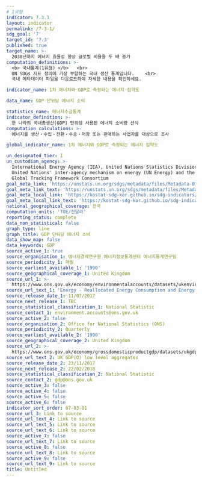 ```yaml
---
# 1유형 
indicator: 7.3.1
layout: indicator
permalink: /7-3-1/
sdg_goal: '7'
target_id: '7.3'
published: true
target_name: >-
  2030년까지 에너지 효율성 향상 글로벌 비율을 두 배 증가
computation_definitions: >-
  <b> 국내통계(1유형) </b>   <br>
  UN SDGs 지표 정의에 가장 부합하는 국내 생산 통계입니다.    <br>
  국내 메타데이터 파일을 다운로드하여 자세한 내용을 확인하세요.

indicator_name: 1차 에너지와 GDP로 측정되는 에너지 집약도

data_name: GDP 단위당 에너지 소비

statistics_name: 에너지수급통계
indicator_definition: >-
  한 나라의 국내총생산(GDP) 단위당 사용된 에너지 소비량 산식
computation_calculations: >-
  에너지를 생산‧수입‧전환‧수송‧저장 또는 판매하는 사업자를 대상으로 조사

global_indicator_name: 1차 에너지와 GDP로 측정되는 에너지 집약도

un_designated_tier: I
un_custodian_agency: >-
  International Energy Agency (IEA), United Nations Statistics Division (UNSD),
  United Nations' inter-agency mechanism on energy (UN Energy) and the SE4ALL
  Global Tracking Framework Consortium
goal_meta_link: 'https://unstats.un.org/sdgs/metadata/files/Metadata-07-03-01.pdf'
goal_meta_link_text: 'https://unstats.un.org/sdgs/metadata/files/Metadata-07-03-01.pdf'
goal_meta_local_link: 'https://kostat-sdg-kor.github.io/sdg-indicators/public/data/Metadata-07-03-01_KOR.pdf'
goal_meta_local_link_text: 'https://kostat-sdg-kor.github.io/sdg-indicators/public/data/Metadata-07-03-01_KOR.pdf'
national_geographical_coverage: 전국
computation_units: 'TOE/천달러'
reporting_status: complete
data_non_statistical: false
graph_type: line
graph_title: GDP 단위당 에너지 소비
data_show_map: false
data_keywords: GDP
source_active_1: true
source_organisation_1: 에너지경제연구원 에너지정보통계센터 에너지통계연구팀
source_periodicity_1: 매월
source_earliest_available_1: '1990'
source_geographical_coverage_1: United Kingdom
source_url_1: >-
  https://www.ons.gov.uk/economy/environmentalaccounts/datasets/ukenvironmentalaccountsenergyreallocatedenergyconsumptionandenergyintensityunitedkingdom
source_url_text_1: 'Energy - Reallocated Energy Consumption and Energy Intensity, United Kingdom'
source_release_date_1: 11/07/2017
source_next_release_1: TBC
source_statistical_classification_1: National Statistic
source_contact_1: environment.accounts@ons.gov.uk
source_active_2: false
source_organisation_2: Office for National Statistics (ONS)
source_periodicity_2: Quarterly
source_earliest_available_2: '1990'
source_geographical_coverage_2: United Kingdom
source_url_2: >-
  https://www.ons.gov.uk/economy/grossdomesticproductgdp/datasets/ukgdpolowlevelaggregates
source_url_text_2: UK GDP(O) low level aggregates
source_release_date_2: 23/11/2017
source_next_release_2: 22/02/2018
source_statistical_classification_2: National Statistic
source_contact_2: gdp@ons.gov.uk
source_active_3: false
source_active_4: false
source_active_5: false
source_active_6: false
indicator_sort_order: 07-03-01
source_url_3: Link to source
source_url_text_4: Link to source
source_url_text_5: Link to source
source_url_text_6: Link to source
source_active_7: false
source_url_text_7: Link to source
source_active_8: false
source_url_text_8: Link to source
source_active_9: false
source_url_text_9: Link to source
title: Untitled
---
```


